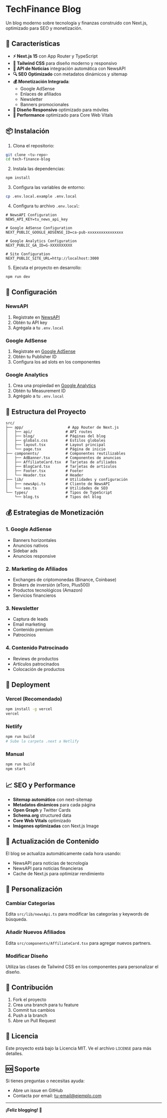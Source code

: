 # TechFinance Blog

Un blog moderno sobre tecnología y finanzas construido con Next.js, optimizado para SEO y monetización.

## 🚀 Características

- **⚡ Next.js 15** con App Router y TypeScript
- **🎨 Tailwind CSS** para diseño moderno y responsivo
- **📰 API de Noticias** integración automática con NewsAPI
- **🔍 SEO Optimizado** con metadatos dinámicos y sitemap
- **💰 Monetización Integrada**:
  - Google AdSense
  - Enlaces de afiliados
  - Newsletter
  - Banners promocionales
- **📱 Diseño Responsivo** optimizado para móviles
- **🎯 Performance** optimizado para Core Web Vitals

## 📦 Instalación

1. Clona el repositorio:
```bash
git clone <tu-repo>
cd tech-finance-blog
```

2. Instala las dependencias:
```bash
npm install
```

3. Configura las variables de entorno:
```bash
cp .env.local.example .env.local
```

4. Configura tu archivo `.env.local`:
```env
# NewsAPI Configuration
NEWS_API_KEY=tu_news_api_key

# Google AdSense Configuration
NEXT_PUBLIC_GOOGLE_ADSENSE_ID=ca-pub-xxxxxxxxxxxxxxxx

# Google Analytics Configuration
NEXT_PUBLIC_GA_ID=G-XXXXXXXXXX

# Site Configuration
NEXT_PUBLIC_SITE_URL=http://localhost:3000
```

5. Ejecuta el proyecto en desarrollo:
```bash
npm run dev
```

## 🔧 Configuración

### NewsAPI
1. Regístrate en [NewsAPI](https://newsapi.org/)
2. Obtén tu API key
3. Agrégala a tu `.env.local`

### Google AdSense
1. Regístrate en [Google AdSense](https://www.google.com/adsense/)
2. Obtén tu Publisher ID
3. Configura los ad slots en los componentes

### Google Analytics
1. Crea una propiedad en [Google Analytics](https://analytics.google.com/)
2. Obtén tu Measurement ID
3. Agrégalo a tu `.env.local`

## 📁 Estructura del Proyecto

```
src/
├── app/                    # App Router de Next.js
│   ├── api/               # API routes
│   ├── blog/              # Páginas del blog
│   ├── globals.css        # Estilos globales
│   ├── layout.tsx         # Layout principal
│   └── page.tsx           # Página de inicio
├── components/            # Componentes reutilizables
│   ├── AdBanner.tsx       # Componentes de anuncios
│   ├── AffiliateCard.tsx  # Tarjetas de afiliados
│   ├── BlogCard.tsx       # Tarjetas de artículos
│   ├── Footer.tsx         # Footer
│   └── Header.tsx         # Header
├── lib/                   # Utilidades y configuración
│   ├── newsApi.ts         # Cliente de NewsAPI
│   └── seo.ts             # Utilidades de SEO
└── types/                 # Tipos de TypeScript
    └── blog.ts            # Tipos del blog
```

## 💰 Estrategias de Monetización

### 1. Google AdSense
- Banners horizontales
- Anuncios nativos
- Sidebar ads
- Anuncios responsive

### 2. Marketing de Afiliados
- Exchanges de criptomonedas (Binance, Coinbase)
- Brokers de inversión (eToro, Plus500)
- Productos tecnológicos (Amazon)
- Servicios financieros

### 3. Newsletter
- Captura de leads
- Email marketing
- Contenido premium
- Patrocinios

### 4. Contenido Patrocinado
- Reviews de productos
- Artículos patrocinados
- Colocación de productos

## 🚀 Deployment

### Vercel (Recomendado)
```bash
npm install -g vercel
vercel
```

### Netlify
```bash
npm run build
# Sube la carpeta .next a Netlify
```

### Manual
```bash
npm run build
npm start
```

## 📈 SEO y Performance

- **Sitemap automático** con next-sitemap
- **Metadatos dinámicos** para cada página
- **Open Graph** y Twitter Cards
- **Schema.org** structured data
- **Core Web Vitals** optimizado
- **Imágenes optimizadas** con Next.js Image

## 🔄 Actualización de Contenido

El blog se actualiza automáticamente cada hora usando:
- NewsAPI para noticias de tecnología
- NewsAPI para noticias financieras
- Cache de Next.js para optimizar rendimiento

## 📝 Personalización

### Cambiar Categorías
Edita `src/lib/newsApi.ts` para modificar las categorías y keywords de búsqueda.

### Añadir Nuevos Afiliados
Edita `src/components/AffiliateCard.tsx` para agregar nuevos partners.

### Modificar Diseño
Utiliza las clases de Tailwind CSS en los componentes para personalizar el diseño.

## 🤝 Contribución

1. Fork el proyecto
2. Crea una branch para tu feature
3. Commit tus cambios
4. Push a la branch
5. Abre un Pull Request

## 📄 Licencia

Este proyecto está bajo la Licencia MIT. Ve el archivo `LICENSE` para más detalles.

## 🆘 Soporte

Si tienes preguntas o necesitas ayuda:
- Abre un issue en GitHub
- Contacta por email: tu-email@ejemplo.com

---

**¡Feliz blogging! 🚀**
